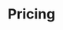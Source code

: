 ---
title: Pricing
layout: pricing
draft: false
plans:
  - title: Basic Plan
    subtitle: Best For Small Individuals
    price: 49
    type: month
    features:
      - Express Service
      - Customs Clearance
      - Time-Critical Services
    button:
      label: Get started for free
      href: "#"
      rel: ""
      btn_type: outline

  - title: Professional Plan
    subtitle: Best For Professionals
    price: 49
    type: month
    recommended: true
    features:
      - Express Service
      - Customs Clearance
      - Time-Critical Services
      - Cloud Service
      - Best Dashboard
    button:
      label: Get started
      href: "#"
      rel: ""
      btn_type: solid

  - title: Business Plan
    subtitle: Best For Large Individuals
    price: 49
    type: month
    features:
      - Express Service
      - Customs Clearance
      - Time-Critical Services
    button:
      label: Get started
      href: "#"
      rel: ""
      btn_type: outline
---